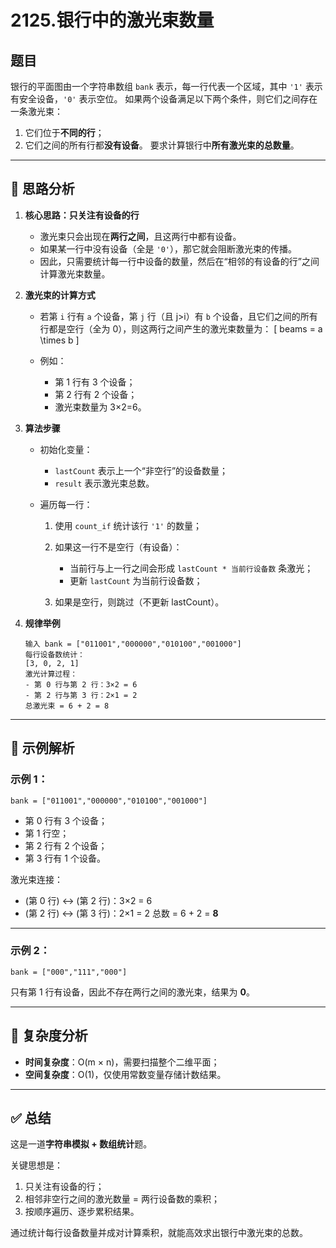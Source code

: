 # 2125.银行中的激光束数量
## 题目
银行的平面图由一个字符串数组 `bank` 表示，每一行代表一个区域，其中 `'1'` 表示有安全设备，`'0'` 表示空位。
如果两个设备满足以下两个条件，则它们之间存在一条激光束：

1. 它们位于**不同的行**；
2. 它们之间的所有行都**没有设备**。
   要求计算银行中**所有激光束的总数量**。

---

## 🧩 思路分析

1. **核心思路：只关注有设备的行**

   * 激光束只会出现在**两行之间**，且这两行中都有设备。
   * 如果某一行中没有设备（全是 `'0'`），那它就会阻断激光束的传播。
   * 因此，只需要统计每一行中设备的数量，然后在“相邻的有设备的行”之间计算激光束数量。

2. **激光束的计算方式**

   * 若第 `i` 行有 `a` 个设备，第 `j` 行（且 j>i）有 `b` 个设备，且它们之间的所有行都是空行（全为 0），则这两行之间产生的激光束数量为：
     [
     beams = a \times b
     ]
   * 例如：

     * 第 1 行有 3 个设备；
     * 第 2 行有 2 个设备；
     * 激光束数量为 3×2=6。

3. **算法步骤**

   * 初始化变量：

     * `lastCount` 表示上一个“非空行”的设备数量；
     * `result` 表示激光束总数。
   * 遍历每一行：

     1. 使用 `count_if` 统计该行 `'1'` 的数量；
     2. 如果这一行不是空行（有设备）：

        * 当前行与上一行之间会形成 `lastCount * 当前行设备数` 条激光；
        * 更新 `lastCount` 为当前行设备数；
     3. 如果是空行，则跳过（不更新 lastCount）。

4. **规律举例**

   ```
   输入 bank = ["011001","000000","010100","001000"]
   每行设备数统计：
   [3, 0, 2, 1]
   激光计算过程：
   - 第 0 行与第 2 行：3×2 = 6
   - 第 2 行与第 3 行：2×1 = 2
   总激光束 = 6 + 2 = 8
   ```

---

## 🧮 示例解析

### 示例 1：

```
bank = ["011001","000000","010100","001000"]
```

* 第 0 行有 3 个设备；
* 第 1 行空；
* 第 2 行有 2 个设备；
* 第 3 行有 1 个设备。

激光束连接：

* (第 0 行) ↔ (第 2 行)：3×2 = 6
* (第 2 行) ↔ (第 3 行)：2×1 = 2
  总数 = 6 + 2 = **8**

---

### 示例 2：

```
bank = ["000","111","000"]
```

只有第 1 行有设备，因此不存在两行之间的激光束，结果为 **0**。

---

## 🧠 复杂度分析

* **时间复杂度**：O(m × n)，需要扫描整个二维平面；
* **空间复杂度**：O(1)，仅使用常数变量存储计数结果。

---

## ✅ 总结

这是一道**字符串模拟 + 数组统计**题。

关键思想是：

1. 只关注有设备的行；
2. 相邻非空行之间的激光数量 = 两行设备数的乘积；
3. 按顺序遍历、逐步累积结果。

通过统计每行设备数量并成对计算乘积，就能高效求出银行中激光束的总数。
